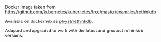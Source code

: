 Docker image taken from
https://github.com/kubernetes/kubernetes/tree/master/examples/rethinkdb

Available on dockerhub as [ployst/rethinkdb](https://hub.docker.com/r/ployst/rethinkdb/).

Adapted and upgraded to work with the latest and greatest rethinkdb versions.
